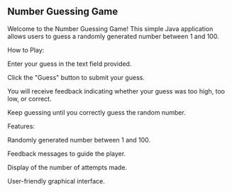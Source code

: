 ## Number Guessing Game

Welcome to the Number Guessing Game! This simple Java application allows users to guess a randomly generated number between 1 and 100.

How to Play:

Enter your guess in the text field provided.

Click the "Guess" button to submit your guess.

You will receive feedback indicating whether your guess was too high, too low, or correct.

Keep guessing until you correctly guess the random number.

Features:

Randomly generated number between 1 and 100.

Feedback messages to guide the player.

Display of the number of attempts made.

User-friendly graphical interface.

